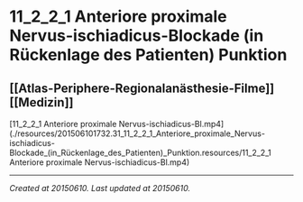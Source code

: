 # 11_2_2_1 Anteriore proximale Nervus-ischiadicus-Blockade (in Rückenlage des Patienten) Punktion
 [[Atlas-Periphere-Regionalanästhesie-Filme]] [[Medizin]] 
---



[11\_2\_2\_1 Anteriore proximale Nervus-ischiadicus-Bl.mp4](./resources/201506101732.31_11_2_2_1_Anteriore_proximale_Nervus-ischiadicus-Blockade_(in_Rückenlage_des_Patienten)_Punktion.resources/11_2_2_1 Anteriore proximale Nervus-ischiadicus-Bl.mp4)

---

_Created at 20150610._
_Last updated at 20150610._



